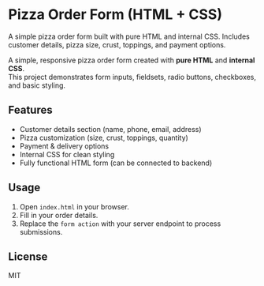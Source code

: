 # Pizza Order Form (HTML + CSS)

A simple pizza order form built with pure HTML and internal CSS. Includes customer details, pizza size, crust, toppings, and payment options.

A simple, responsive pizza order form created with **pure HTML** and **internal CSS**.  
This project demonstrates form inputs, fieldsets, radio buttons, checkboxes, and basic styling.

## Features
- Customer details section (name, phone, email, address)
- Pizza customization (size, crust, toppings, quantity)
- Payment & delivery options
- Internal CSS for clean styling
- Fully functional HTML form (can be connected to backend)

## Usage
1. Open `index.html` in your browser.
2. Fill in your order details.
3. Replace the `form action` with your server endpoint to process submissions.

## License
MIT
